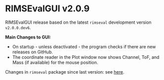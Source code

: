 # RIMSEvalGUI v2.0.9

RIMSEvalGUI release based on the latest `rimseval` development version `v2.0.0.dev6`.

**Main Changes to GUI:**
- On startup - unless deactivated - the program checks if there are new releases on GitHub.
- The coordinate reader in the Plot window now shows Channel, ToF, and Mass (if available) for the mouse position.

Changes in `rimseval` package since last version: see [here](https://github.com/RIMS-Code/RIMSEval/releases/tag/v2.0.0.dev6).
